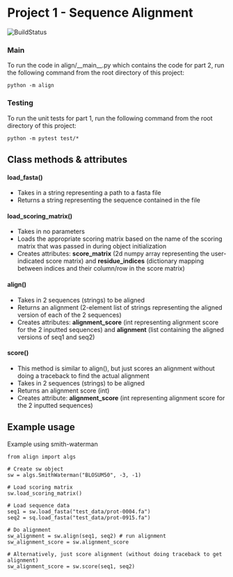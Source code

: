 # Project 1 - Sequence Alignment

![BuildStatus](https://github.com/jackieroger/Project1/workflows/HW1/badge.svg?event=push)

### Main
To run the code in align/\_\_main\_\_.py which contains the code for part 2, run the following command from the root directory of this project:
```
python -m align
```

### Testing
To run the unit tests for part 1, run the following command from the root directory of this project:
```
python -m pytest test/*
```

## Class methods & attributes

#### load_fasta()
- Takes in a string representing a path to a fasta file
- Returns a string representing the sequence contained in the file

#### load_scoring_matrix()
- Takes in no parameters
- Loads the appropriate scoring matrix based on the name of the scoring matrix that was passed in during object initialization
- Creates attributes: **score_matrix** (2d numpy array representing the user-indicated score matrix) and **residue_indices** (dictionary mapping between indices and their column/row in the score matrix)

#### align()
- Takes in 2 sequences (strings) to be aligned
- Returns an alignment (2-element list of strings representing the aligned version of each of the 2 sequences)
- Creates attributes: **alignment_score** (int representing alignment score for the 2 inputted sequences) and **alignment** (list containing the aligned versions of seq1 and seq2)

#### score()
- This method is similar to align(), but just scores an alignment without doing a traceback to find the actual alignment
- Takes in 2 sequences (strings) to be aligned
- Returns an alignment score (int)
- Creates attribute: **alignment_score** (int representing alignment score for the 2 inputted sequences)

## Example usage

Example using smith-waterman
```
from align import algs

# Create sw object
sw = algs.SmithWaterman("BLOSUM50", -3, -1)

# Load scoring matrix
sw.load_scoring_matrix()

# Load sequence data
seq1 = sw.load_fasta("test_data/prot-0004.fa")
seq2 = sq.load_fasta("test_data/prot-0915.fa")

# Do alignment
sw_alignment = sw.align(seq1, seq2) # run alignment
sw_alignment_score = sw.alignment_score

# Alternatively, just score alignment (without doing traceback to get alignment)
sw_alignment_score = sw.score(seq1, seq2)
```
